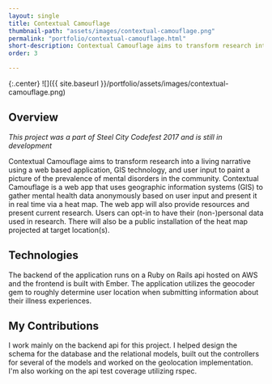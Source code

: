 ```yaml
---
layout: single
title: Contextual Camouflage
thumbnail-path: "assets/images/contextual-camouflage.png"
permalink: "portfolio/contextual-camouflage.html"
short-description: Contextual Camouflage aims to transform research into a living narrative using a web based application, GIS technology, and user input to paint a picture of the prevalence of mental disorders in the community.
order: 3

---
```


{:.center}
![]({{ site.baseurl }}/portfolio/assets/images/contextual-camouflage.png)

## Overview
*This project was a part of Steel City Codefest 2017 and is still in development*

Contextual Camouflage aims to transform research into a living narrative using a web based application, GIS technology, and user input to paint a picture of the prevalence of mental disorders in the community. Contextual Camouflage is a web app that uses geographic information systems (GIS) to gather mental health data anonymously based on user input and present it in real time via a heat map. The web app will also provide resources and present current research. Users can opt-in to have their (non-)personal data used in research. There will also be a public installation of the heat map projected at target location(s).

## Technologies

The backend of the application runs on a Ruby on Rails api hosted on AWS and the frontend is built with Ember. The application utilizes the geocoder gem to roughly determine user location when submitting information about their illness experiences.

## My Contributions

I work mainly on the backend api for this project. I helped design the schema for the database and the relational models, built out the controllers for several of the models and worked on the geolocation implementation. I'm also working on the api test coverage utilizing rspec.
